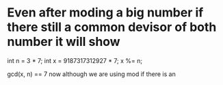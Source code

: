 # Even after moding a big number if there still a common devisor of both number it will show
int n = 3 * 7;
int x = 9187317312927 * 7;
x %= n;

gcd(x, n) == 7 now
although we are using mod if there is an